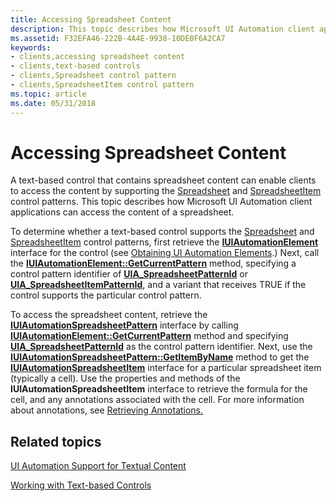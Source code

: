 ```yaml
---
title: Accessing Spreadsheet Content
description: This topic describes how Microsoft UI Automation client applications can access the content of a spreadsheet.
ms.assetid: F32EFA46-222B-4A4E-9938-10DE0F6A2CA7
keywords:
- clients,accessing spreadsheet content
- clients,text-based controls
- clients,Spreadsheet control pattern
- clients,SpreadsheetItem control pattern
ms.topic: article
ms.date: 05/31/2018
---
```


# Accessing Spreadsheet Content

A text-based control that contains spreadsheet content can enable clients to access the content by supporting the [Spreadsheet](uiauto-implementingspreadsheet.md) and [SpreadsheetItem](uiauto-implementingspreadsheetitem.md) control patterns. This topic describes how Microsoft UI Automation client applications can access the content of a spreadsheet.

To determine whether a text-based control supports the [Spreadsheet](uiauto-implementingspreadsheet.md) and [SpreadsheetItem](uiauto-implementingspreadsheetitem.md) control patterns, first retrieve the [**IUIAutomationElement**](/windows/desktop/api/UIAutomationClient/nn-uiautomationclient-iuiautomationelement) interface for the control (see [Obtaining UI Automation Elements](uiauto-obtainingelements.md).) Next, call the [**IUIAutomationElement::GetCurrentPattern**](/windows/desktop/api/UIAutomationClient/nf-uiautomationclient-iuiautomationelement-getcurrentpattern) method, specifying a control pattern identifier of [**UIA\_SpreadsheetPatternId**](uiauto-controlpattern-ids.md) or [**UIA\_SpreadsheetItemPatternId**](uiauto-controlpattern-ids.md), and a variant that receives TRUE if the control supports the particular control pattern.

To access the spreadsheet content, retrieve the [**IUIAutomationSpreadsheetPattern**](https://docs.microsoft.com/windows/desktop/api/uiautomationclient/nn-uiautomationclient-iuiautomationspreadsheetpattern) interface by calling [**IUIAutomationElement::GetCurrentPattern**](/windows/desktop/api/UIAutomationClient/nf-uiautomationclient-iuiautomationelement-getcurrentpattern) method and specifying [**UIA\_SpreadsheetPatternId**](uiauto-controlpattern-ids.md) as the control pattern identifier. Next, use the [**IUIAutomationSpreadsheetPattern::GetItemByName**](https://docs.microsoft.com/windows/desktop/api/uiautomationclient/nf-uiautomationclient-iuiautomationspreadsheetpattern-getitembyname) method to get the [**IUIAutomationSpreadsheetItem**](https://docs.microsoft.com/windows/desktop/api/uiautomationclient/nn-uiautomationclient-iuiautomationspreadsheetitempattern) interface for a particular spreadsheet item (typically a cell). Use the properties and methods of the **IUIAutomationSpreadsheetItem** interface to retrieve the formula for the cell, and any annotations associated with the cell. For more information about annotations, see [Retrieving Annotations.](uiauto-usingtextrangeobjects.md)

## Related topics

<dl> <dt>

[UI Automation Support for Textual Content](uiauto-ui-automation-textpattern-overview.md)
</dt> <dt>

[Working with Text-based Controls](uiauto-workingwithtextbasedcontrols.md)
</dt> </dl>

 

 




